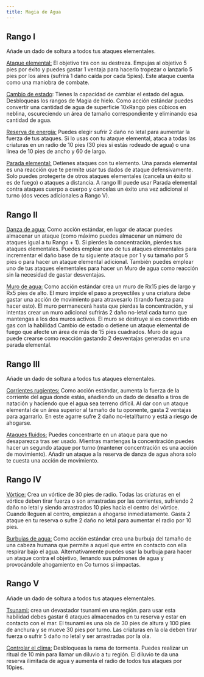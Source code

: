 ```yaml
---
title: Magia de Agua
---
```


## Rango I 

Añade un dado de soltura a todos tus ataques elementales.

<u>Ataque elemental:</u> El objetivo tira con su destreza. Empujas al objetivo 5 pies por éxito y puedes gastar 1 ventaja para hacerlo tropezar o lanzarlo 5 pies por los aires (sufrirá 1 daño caída por cada 5pies). Este ataque cuenta como una maniobra de combate.

<u>Cambio de estado</u>: Tienes la capacidad de cambiar el estado del agua. Desbloqueas los rangos de Magia de hielo. Como acción estándar puedes convertir una cantidad de agua de superficie 10xRango pies cúbicos en neblina, oscureciendo un área de tamaño correspondiente y eliminando esa cantidad de agua.

<u>Reserva de energía:</u> Puedes elegir sufrir 2 daño no letal para aumentar la fuerza de tus ataques.  Si lo usas con tu ataque elemental, ataca a todas las criaturas en un radio de 10 pies (30 pies si estás rodeado de agua) o una línea de 10 pies de ancho y 60 de largo.

<u>Parada elemental:</u> Detienes ataques con tu elemento. Una parada elemental es una reacción que te permite usar tus dados de ataque defensivamente. Solo puedes protegerte de otros ataques elementales (cancela un éxito si es de fuego) o ataques a distancia. A rango III puede usar Parada elemental contra ataques cuerpo a cuerpo y cancelas un éxito una vez adicional al turno (dos veces adicionales a Rango V).

## Rango II

<u>Danza de agua:</u> Como acción estándar, en lugar de atacar puedes almacenar un ataque (como máximo puedes almacenar un número de ataques igual a tu Rango + 1). Si pierdes la concentración, pierdes tus ataques elementales. Puedes emplear uno de tus ataques elementales para incrementar el daño base de tu siguiente ataque por 1 y su tamaño por 5 pies o para hacer un ataque elemental adicional. También puedes emplear uno de tus ataques elementales para hacer un Muro de agua como reacción sin la necesidad de gastar desventajas.

<u>Muro de agua:</u> Como acción estándar crea un muro de Rx15 pies de largo y Rx5 pies de alto. El muro impide el paso a proyectiles y una criatura debe gastar una acción de movimiento para atravesarlo (tirando fuerza para hacer esto). El muro permanecerá hasta que pierdas la concentración, y si intentas crear un muro adicional sufrirás 2 daño no-letal cada turno que mantengas a los dos muros activos. El muro se destruye si es convertido en gas con la habilidad Cambio de estado o detiene un ataque elemental de fuego que afecte un área de más de 15 pies cuadrados. Muro de agua puede crearse como reacción gastando 2 desventajas generadas en una parada elemental.

## Rango III

Añade un dado de soltura a todos tus ataques elementales.

<u>Corrientes rugientes:</u> Como acción estándar, aumenta la fuerza de la corriente del agua donde estás, añadiendo un dado de desafío a tiros de natación y haciendo que el agua sea terreno difícil. Al dar con un ataque elemental de un área superior al tamaño de tu oponente, gasta 2 ventajas para agarrarlo. En este agarre sufre 2 daño no-letal/turno y está a riesgo de ahogarse.

<u>Ataques fluidos:</u> Puedes concentrarte en un ataque para que no desaparezca tras ser usado. Mientras mantengas la concentración puedes hacer un segundo ataque por turno (mantener concentración es una acción de movimiento). Añadir un ataque a la reserva de danza de agua ahora solo te cuesta una acción de movimiento. 

## Rango IV

<u>Vórtice:</u> Crea un vórtice de 30 pies de radio. Todas las criaturas en el vórtice deben tirar fuerza o son arrastradas por las corrientes, sufriendo 2 daño no letal y siendo arrastrados 10 pies hacia el centro del vórtice. Cuando lleguen al centro, empiezan a ahogarse inmediatamente. Gasta 2 ataque en tu reserva o sufre 2 daño no letal para aumentar el radio por 10 pies.

<u>Burbujas de agua:</u> Como acción estándar crea una burbuja del tamaño de una cabeza humana que permite a aquel que entre en contacto con ella respirar bajo el agua. Alternativamente puedes usar la burbuja para hacer un ataque contra el objetivo, llenando sus pulmones de agua y provocándole ahogamiento en Co turnos si impactas.

## Rango V

Añade un dado de soltura a todos tus ataques elementales.

<u>Tsunami:</u> crea un devastador tsunami en una región. para usar esta habilidad debes gastar 6 ataques almacenados en tu reserva y estar en contacto con el mar. El tsunami es una ola de 30 pies de altura y 100 pies de anchura y se mueve 30 pies por turno. Las criaturas en la ola deben tirar fuerza o sufrir 5 daño no letal y ser arrastradas por la ola.

<u>Controlar el clima:</u> Desbloqueas la rama de tormenta. Puedes realizar un ritual de 10 min para llamar un diluvio a tu región. El diluvio te da una reserva ilimitada de agua y aumenta el radio de todos tus ataques por 10pies.

